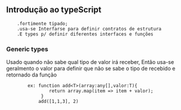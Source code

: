 ## Introdução ao typeScript

        .fortimente tipado;
        .usa-se Interfarse para definir contratos de estrutura
        .E types p/ definir diferentes interfaces e funções 

### Generic types

Usado quando não sabe qual tipo de valor irá receber, Então usa-se geralmento o valor <T> para definir que não se sabe o tipo de recebido e retornado da função

            ex: function add<T>(array:any[],valor:T){
                    return array.map(item => item + valor);
                 }
                add([1,1,3], 2)
